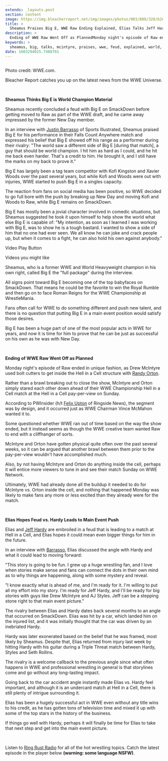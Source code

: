 ```yaml
--- 
extends: _layouts.post 
section: content 
image: https://img.bleacherreport.net/img/images/photos/003/889/320/b28a929ca6ff6bb37f70ac3c415c2737_crop_exact.jpg?w=1200&h=1200&q=75 
title: > 
  Sheamus Praises Big E, WWE Raw Ending Explained, Elias Talks Jeff Hardy Feud 
description: > 
  Ending of WWE Raw Went Off as PlannedMonday night's episode of Raw ended in unique fashion, as Drew McIntyre used bolt cutters to get inside the Hell in a Cell structure with Randy Orton.I'm ready for Jeff Hardy, and I'll be ready for big stories with guys like Drew McIntyre and AJ Styles.The rivalry between Elias and Hardy dates back several months to an angle that occurred on SmackDown.Despite that, Elias returned from injury last week by hitting Hardy with his guitar during a Triple Threat match between Hardy, Styles and Seth Rollins.If things go well with Hardy, perhaps it will finally be time for Elias to take that next step and get into the main event picture. 
keywords: > 
  sheamus, big, talks, mcintyre, praises, wwe, feud, explained, world, hell, match, elias, ending, jeff, hardy, cell, raw 
date: 1603294025.7488701 
--- 
```

<div><p></p><img alt="" src="https://static-assets.bleacherreport.net/img/atoms/lazyImage/logo.png"><p class="credit">Photo credit: WWE.com.</p><p class="">Bleacher Report catches you up on the latest news from the WWE Universe.</p><p class="">&#160; &#160;&#160;</p><p class=""><strong>Sheamus Thinks Big E is World Champion Material</strong></p><p class="youtubeEmbed molecule"></p><p class="">Sheamus recently concluded a feud with Big E on SmackDown before getting moved to Raw as part of the WWE draft, and he came away impressed by the former New Day member.</p><p class="">In an interview with <a href="https://www.si.com/wrestling/2020/10/16/wwe-raw-sheamus-future-plans-drew-mcintyre" target="_blank" rel="noopener noreferrer">Justin Barrasso</a> of&#160;Sports Illustrated, Sheamus praised Big E for his performance in their Falls Count Anywhere match and expressed his belief that Big E showed off his range as a performer during their rivalry:&#160;"The world saw a different side of Big E [during that match], a guy that should be world champion. I hit him as hard as I could, and he hit me back even harder. That's a credit to him. He brought it, and I still have the marks on my back to prove it."</p><p id="br-ad-92215508" class="br-ad-lazy"></p><p class="">Big E has largely been a tag team competitor with Kofi Kingston and Xavier Woods over the past several years, but while Kofi and Woods were out with injuries, WWE started to push Big E in a singles capacity.</p><p class="">The reaction from fans on social media has been positive, so WWE decided to go full bore with the push by breaking up New Day and moving Kofi and Woods to Raw, while Big E remains on SmackDown.</p><p class="">Big E has mostly been a jovial character involved in comedic situations, but Sheamus suggested he took it upon himself to help show the world what else Big E is capable of:&#160;"My intention, as soon as I learned I was working with Big E, was to show he is a tough bastard. I wanted to show a side of him that no one had ever seen. We all know he can joke and crack people up, but when it comes to a fight, he can also hold his own against anybody."</p><a rel="noopener noreferrer" target="_blank" class="molecule thumbnail"><img alt="" src="https://static-assets.bleacherreport.net/img/atoms/lazyImage/logo.png">Video Play Button</a><p class="atom video-indicator"><p class="text">Videos you might like </p> </p><p class="">Sheamus, who is a former WWE and World Heavyweight champion in his own right, called Big E the "full package" during the interview.</p><p class="">All signs point toward Big E becoming one of the top babyfaces on SmackDown. That means he could be the favorite to win the Royal Rumble and then go on to face Roman Reigns for the WWE Championship at WrestleMania.</p><p class="">Fans often call for WWE to do something different and push new talent, and there is no question that putting Big E in a main event position would satisfy those desires.</p><p id="br-ad-53735041" class="br-ad-lazy"></p><p class="">Big E has been a huge part of one of the most popular acts in WWE for years, and now it is time for him to prove that he can be just as successful on his own as he was with New Day.</p><p class="">&#160; &#160; &#160;</p><p class=""><strong>Ending of WWE Raw Went Off as Planned</strong></p><p class="youtubeEmbed molecule"></p><p class="">Monday night's episode of Raw ended in unique fashion, as Drew McIntyre used bolt cutters to get inside the Hell in a Cell structure with <a href="http://bleacherreport.com/randy-orton">Randy Orton</a>.</p><p class="">Rather than a brawl breaking out to close the show, McIntyre and Orton simply stared each other down ahead of their WWE Championship Hell in a Cell match at the Hell in a Cell pay-per-view on Sunday.</p><p class="">According to PWInsider (h/t <a href="https://www.ringsidenews.com/2020/10/21/interesting-note-on-awkward-ending-of-wwe-raw-this-week/" target="_blank" rel="noopener noreferrer">Felix Upton</a> of Ringside News), the segment was by design, and it occurred just as WWE Chairman Vince McMahon wanted it to.</p><p class="">Some questioned whether WWE ran out of time based on the way the show ended, but it instead seems as though the WWE creative team wanted Raw to end with a cliffhanger of sorts.</p><p class="">McIntyre and Orton have gotten physical quite often over the past several weeks, so it can be argued that another brawl between them prior to the pay-per-view wouldn't have accomplished much.</p><p class="">Also, by not having McIntyre and Orton do anything inside the cell, perhaps it will entice more viewers to tune in and see their match Sunday on WWE Network.</p><p class="">Ultimately, WWE had already done all the buildup it needed to do for McIntyre vs. Orton inside the cell, and nothing that happened Monday was likely to make fans any more or less excited than they already were for the match.</p><p id="br-ad-16888135" class="br-ad-lazy"></p><p class="">&#160; &#160; &#160;&#160;</p><p class=""><strong>Elias Hopes Feud vs. Hardy Leads to Main Event Push</strong></p><p class="youtubeEmbed molecule"></p><p class="">Elias and <a href="http://bleacherreport.com/jeff-hardy">Jeff Hardy</a> are embroiled in a feud that is leading to a match at Hell in a Cell, and Elias hopes it could mean even bigger things for him in the future.</p><p class="">In an interview with <a href="https://www.si.com/wrestling/2020/10/19/wwe-raw-elias-return-injury-new-album" target="_blank" rel="noopener noreferrer">Barrasso</a>, Elias discussed the angle with Hardy and what it could lead to moving forward:</p><p class="">"This story is going to be fun. I grew up a huge wrestling fan, and I love when stories make sense and fans can connect the dots in their own mind as to why things are happening, along with some mystery and reveal.</p><p class="">"I know exactly what is ahead of me, and I'm ready for it. I'm willing to put all my effort into my story. I'm ready for Jeff Hardy, and I'll be ready for big stories with guys like Drew McIntyre and AJ Styles. Jeff can be a stepping stone right to that main event picture."</p><p class="">The rivalry between Elias and Hardy dates back several months to an angle that occurred on SmackDown. Elias was hit by a car, which landed him on the injured list, and it was initially thought that the car was driven by an inebriated Hardy.</p><p class="">Hardy was later exonerated based on the belief that he was framed, most likely by Sheamus. Despite that, Elias returned from injury last week by hitting Hardy with his guitar during a Triple Threat match between Hardy, Styles and Seth Rollins.</p><p class="">The rivalry is a welcome callback to the previous angle since what often happens in WWE and professional wrestling in general is that storylines come and go without any long-lasting impact.</p><p id="br-ad-20924883" class="br-ad-lazy"></p><p class="">Going back to the car accident angle instantly made Elias vs. Hardy feel important, and although it is an undercard match at Hell in a Cell, there is still plenty of intrigue surrounding it.</p><p class="">Elias has been a hugely successful act in WWE even without any title wins to his credit, as he has gotten tons of television time and mixed it up with some of the top stars in the history of the business.</p><p class="">If things go well with Hardy, perhaps it will finally be time for Elias to take that next step and get into the main event picture.&#160;&#160;</p><p class="">&#160; &#160; &#160;</p><p class="">Listen to&#160;<a href="http://www.blogtalkradio.com/ringrustradio" target="_blank" rel="noopener noreferrer">Ring Rust Radio</a>&#160;for all of the hot wrestling topics. Catch the latest episode in the player below&#160;<strong>(warning: some language NSFW)</strong>.</p><p class="iframe atom unknown"></p></div>